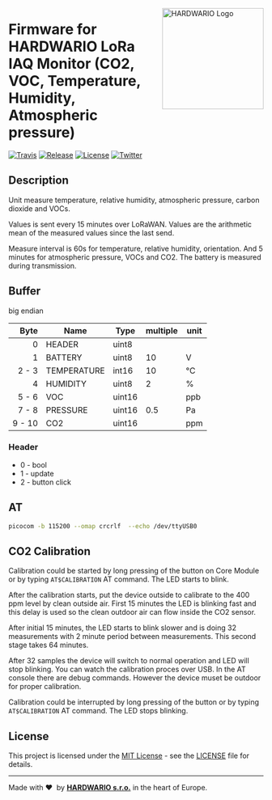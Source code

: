 <a href="https://www.hardwario.com/"><img src="https://www.hardwario.com/ci/assets/hw-logo.svg" width="200" alt="HARDWARIO Logo" align="right"></a>

# Firmware for HARDWARIO LoRa IAQ Monitor (CO2, VOC, Temperature, Humidity, Atmospheric pressure)

[![Travis](https://img.shields.io/travis/hardwario/bcf-lora-iaq-monitor/master.svg)](https://travis-ci.org/bigclownprojects/bcf-lora-iaq-monitor)
[![Release](https://img.shields.io/github/release/hardwario/bcf-lora-iaq-monitor.svg)](https://github.com/hardwario/bcf-lora-iaq-monitor/releases)
[![License](https://img.shields.io/github/license/hardwario/bcf-lora-iaq-monitor.svg)](https://github.com/hardwario/bcf-lora-iaq-monitor/blob/master/LICENSE)
[![Twitter](https://img.shields.io/twitter/follow/hardwario_en.svg?style=social&label=Follow)](https://twitter.com/hardwario_en)

## Description

Unit measure temperature, relative humidity, atmospheric pressure, carbon dioxide and VOCs.

Values is sent every 15 minutes over LoRaWAN. Values are the arithmetic mean of the measured values since the last send.

Measure interval is 60s for temperature, relative humidity, orientation. And 5 minutes for atmospheric pressure, VOCs and CO2.
The battery is measured during transmission.

## Buffer
big endian

| Byte    | Name        | Type   | multiple | unit
| ------: | ----------- | ------ | -------- | -------
|       0 | HEADER      | uint8  |          |
|       1 | BATTERY     | uint8  | 10       | V
|  2 -  3 | TEMPERATURE | int16  | 10       | °C
|       4 | HUMIDITY    | uint8  | 2        | %
|  5 -  6 | VOC         | uint16 |          | ppb
|  7 -  8 | PRESSURE    | uint16 | 0.5      | Pa
|  9 - 10 | CO2         | uint16 |          | ppm

### Header

* 0 - bool
* 1 - update
* 2 - button click

## AT

```sh
picocom -b 115200 --omap crcrlf  --echo /dev/ttyUSB0
```

## CO2 Calibration

Calibration could be started by long pressing of the button on Core Module or by typing `AT$CALIBRATION` AT command. The LED starts to blink.

After the calibration starts, put the device outside to calibrate to the 400 ppm level by clean outside air. First 15 minutes the LED is blinking fast and this delay is used so the clean outdoor air can flow inside the CO2 sensor.

After initial 15 minutes, the LED starts to blink slower and is doing 32 measurements with 2 minute period between measurements. This second stage takes 64 minutes.

After 32 samples the device will switch to normal operation and LED will stop blinking.
You can watch the calibration proces over USB. In the AT console there are debug commands. However the device muset be outdoor for proper calibration.

Calibration could be interrupted by long pressing of the button or by typing `AT$CALIBRATION` AT command. The LED stops blinking.

## License

This project is licensed under the [MIT License](https://opensource.org/licenses/MIT/) - see the [LICENSE](LICENSE) file for details.

---

Made with &#x2764;&nbsp; by [**HARDWARIO s.r.o.**](https://www.hardwario.com/) in the heart of Europe.